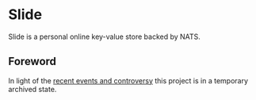 # Slide

Slide is a personal online key-value store backed by NATS.

## Foreword

In light of the [recent events and controversy](https://www.cncf.io/blog/2025/04/24/protecting-nats-and-the-integrity-of-open-source-cncfs-commitment-to-the-community/) this project is in a temporary archived state.

